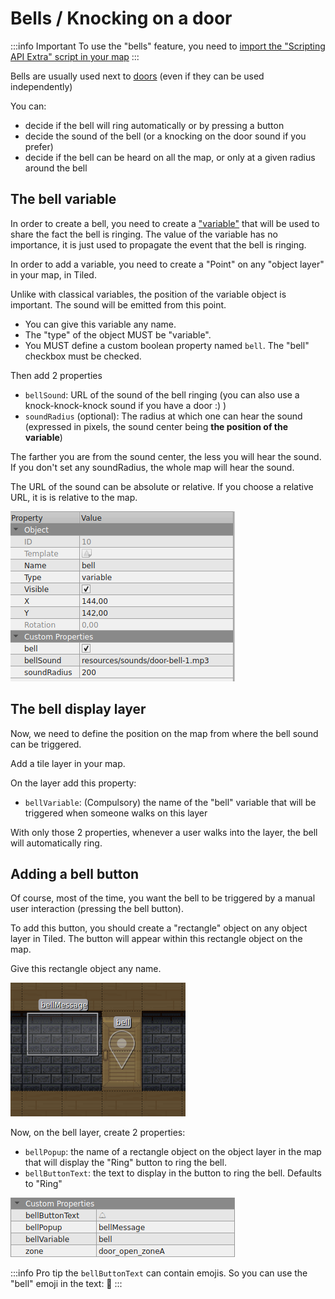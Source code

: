 # Bells / Knocking on a door

:::info Important
To use the "bells" feature, you need to [import the "Scripting API Extra" script in your map](../index.md#importing-the-extended-features)
:::

Bells are usually used next to [doors](doors.md) (even if they can be used independently)

You can:

- decide if the bell will ring automatically or by pressing a button
- decide the sound of the bell (or a knocking on the door sound if you prefer)
- decide if the bell can be heard on all the map, or only at a given radius around the bell

## The bell variable

In order to create a bell, you need to create a ["variable"](/developer/map-scripting/references/api-state) that will
be used to share the fact the bell is ringing.
The value of the variable has no importance, it is just used to propagate the event that the bell is ringing.

In order to add a variable, you need to create a "Point" on any "object layer" in your map, in Tiled.

Unlike with classical variables, the position of the variable object is important. The sound will be emitted from this point.

- You can give this variable any name.
- The "type" of the object MUST be "variable".
- You MUST define a custom boolean property named `bell`. The "bell" checkbox must be checked.

Then add 2 properties

- `bellSound`: URL of the sound of the bell ringing (you can also use a knock-knock-knock sound if you have a door :) )
- `soundRadius` (optional): The radius at which one can hear the sound (expressed in pixels, the sound center being **the position of the variable**)

The farther you are from the sound center, the less you will hear the sound. If you don't set any soundRadius, the whole
map will hear the sound.

The URL of the sound can be absolute or relative. If you choose a relative URL, it is is relative to the map.

![Bell Variable](images/bell_variable.png)

## The bell display layer

Now, we need to define the position on the map from where the bell sound can be triggered.

Add a tile layer in your map.

On the layer add this property:

- `bellVariable`: (Compulsory) the name of the "bell" variable that will be triggered when someone walks on this layer

With only those 2 properties, whenever a user walks into the layer, the bell will automatically ring.

## Adding a bell button

Of course, most of the time, you want the bell to be triggered by a manual user interaction (pressing the bell button).

To add this button, you should create a "rectangle" object on any object layer in Tiled. The button will appear within this
rectangle object on the map.

Give this rectangle object any name.

![Bell Popup](images/bell_popup.png)

Now, on the bell layer, create 2 properties:

- `bellPopup`: the name of a rectangle object on the object layer in the map that will display the "Ring" button to ring the bell.
- `bellButtonText`: the text to display in the button to ring the bell. Defaults to "Ring"

![Bell Layer](images/bell_layer.png)

:::info Pro tip
the `bellButtonText` can contain emojis. So you can use the "bell" emoji in the text: 🔔
:::
